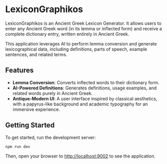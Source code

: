 # LexiconGraphikos

LexiconGraphikos is an Ancient Greek Lexicon Generator. It allows users to enter any Ancient Greek word (in its lemma or inflected form) and receive a complete dictionary entry, written entirely in Ancient Greek.

This application leverages AI to perform lemma conversion and generate lexicographical data, including definitions, parts of speech, example sentences, and related terms.

## Features

-   **Lemma Conversion**: Converts inflected words to their dictionary form.
-   **AI-Powered Definitions**: Generates definitions, usage examples, and related words purely in Ancient Greek.
-   **Antique-Modern UI**: A user interface inspired by classical aesthetics, with a papyrus-like background and academic typography for an immersive experience.

## Getting Started

To get started, run the development server:

```bash
npm run dev
```

Then, open your browser to [http://localhost:9002](http://localhost:9002) to see the application.
